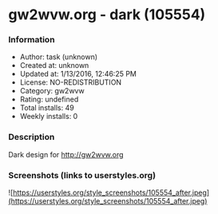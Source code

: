 # gw2wvw.org - dark (105554)

### Information
- Author: task (unknown)
- Created at: unknown
- Updated at: 1/13/2016, 12:46:25 PM
- License: NO-REDISTRIBUTION
- Category: gw2wvw
- Rating: undefined
- Total installs: 49
- Weekly installs: 0


### Description
Dark design for http://gw2wvw.org


### Screenshots (links to userstyles.org)
![https://userstyles.org/style_screenshots/105554_after.jpeg](https://userstyles.org/style_screenshots/105554_after.jpeg)


